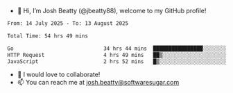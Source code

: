 - 👋 Hi, I’m Josh Beatty (@jbeatty88), welcome to my GitHub profile!

<!--START_SECTION:waka-->

```txt
From: 14 July 2025 - To: 13 August 2025

Total Time: 54 hrs 49 mins

Go                             34 hrs 44 mins  ████████████████░░░░░░░░░   63.39 %
HTTP Request                   4 hrs 49 mins   ██▒░░░░░░░░░░░░░░░░░░░░░░   08.80 %
JavaScript                     2 hrs 52 mins   █▒░░░░░░░░░░░░░░░░░░░░░░░   05.26 %
```

<!--END_SECTION:waka-->

- 💞️ I would love to collaborate!
- 📫 You can reach me at josh.beatty@softwaresugar.com

<!---
jbeatty88/jbeatty88 is a ✨ special ✨ repository because its `README.md` (this file) appears on your GitHub profile.
You can click the Preview link to take a look at your changes.
--->

